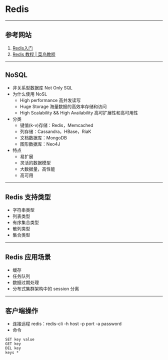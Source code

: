 # Redis

---
## 参考网站
1. [Redis入门](https://www.imooc.com/learn/839)
2. [Redis 教程 | 菜鸟教程](https://www.runoob.com/redis/redis-tutorial.html)
---
## NoSQL
- 非关系型数据库 Not Only SQL
- 为什么使用 NoSL
    - High performance 高并发读写
    - Huge Storage 海量数据的高效率存储和访问
    - High Scalability && High Availability 高可扩展性和高可用性
- 分类
    - 键值(k-v)存储：Redis，Memcached
    - 列存储：Cassandra，HBase，RiaK
    - 文档数据库：MongoDB
    - 图形数据库：Neo4J
- 特点
    - 易扩展
    - 灵活的数据模型
    - 大数据量，高性能
    - 高可用
---
## Redis 支持类型
- 字符串类型
- 列表类型
- 有序集合类型
- 散列类型
- 集合类型
---
## Redis 应用场景
- 缓存
- 任务队列
- 数据过期处理
- 分布式集群架构中的 session 分离
---
## 客户端操作
- 连接远程 redis：redis-cli -h host -p port -a password
- 命令
```redis
SET key value
GET key
DEL key
keys *
```